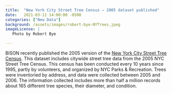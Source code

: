 ```yaml
---
title:  "New York City Street Tree Census – 2005 dataset published" 
date:   2021-03-11 14:00:00 -0500 
categories: ["New Data"] 
background: /assets/images/robert-bye-NYTrees.jpeg 
imageLicense: | 
   Photo by Robert Bye 

--- 
```


BISON recently published the 2005 version of the [New York City Street Tree Census](https://www.gbif.org/dataset/c4e1739b-e225-4773-b2ca-b9dd90846c62). This dataset includes citywide street tree data from the 2005 NYC Street Tree Census. This census has been conducted every 10 years since 1995, partly by volunteers, and organized by NYC Parks & Recreation. Trees were inventoried by address, and data were collected between 2005 and 2006. The information collected includes more than half a million records about 165 different tree species, their diameter, and condition. 
